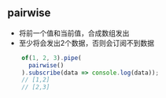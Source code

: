 ## pairwise
- 将前一个值和当前值，合成数组发出
- 至少将会发出2个数据，否则会订阅不到数据
```js
    of(1, 2, 3).pipe(
      pairwise()
    ).subscribe(data => console.log(data));
    // [1,2]
    // [2,3]
```